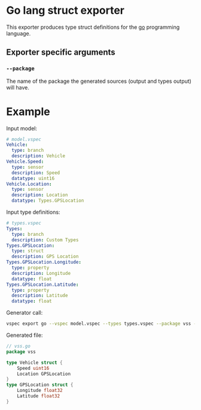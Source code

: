 # Go lang struct exporter

This exporter produces type struct definitions for the [go](https://go.dev/) programming language.

## Exporter specific arguments

### `--package`

The name of the package the generated sources (output and types output) will have.

# Example

Input model:
```yaml
# model.vspec
Vehicle:
  type: branch
  description: Vehicle
Vehicle.Speed:
  type: sensor
  description: Speed
  datatype: uint16
Vehicle.Location:
  type: sensor
  description: Location
  datatype: Types.GPSLocation
```

Input type definitions:
```yaml
# types.vspec
Types:
  type: branch
  description: Custom Types
Types.GPSLocation:
  type: struct
  description: GPS Location
Types.GPSLocation.Longitude:
  type: property
  description: Longitude
  datatype: float
Types.GPSLocation.Latitude:
  type: property
  description: Latitude
  datatype: float
```

Generator call:
```bash
vspec export go --vspec model.vspec --types types.vspec --package vss --output vss.go
```

Generated file:
```go
// vss.go
package vss

type Vehicle struct {
	Speed uint16
	Location GPSLocation
}
type GPSLocation struct {
	Longitude float32
	Latitude float32
}
```
